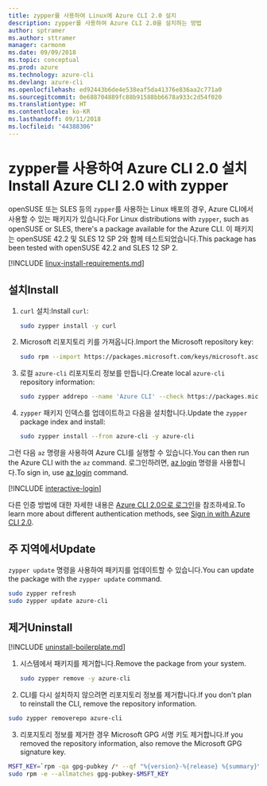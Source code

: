 ```yaml
---
title: zypper를 사용하여 Linux에 Azure CLI 2.0 설치
description: zypper를 사용하여 Azure CLI 2.0을 설치하는 방법
author: sptramer
ms.author: sttramer
manager: carmonm
ms.date: 09/09/2018
ms.topic: conceptual
ms.prod: azure
ms.technology: azure-cli
ms.devlang: azure-cli
ms.openlocfilehash: ed92443b6de4e538eaf5da41376e836aa2c771a0
ms.sourcegitcommit: 0e688704889fc88b91588bb6678a933c2d54f020
ms.translationtype: HT
ms.contentlocale: ko-KR
ms.lasthandoff: 09/11/2018
ms.locfileid: "44388306"
---
```

# <a name="install-azure-cli-20-with-zypper"></a><span data-ttu-id="fbbb1-103">zypper를 사용하여 Azure CLI 2.0 설치</span><span class="sxs-lookup"><span data-stu-id="fbbb1-103">Install Azure CLI 2.0 with zypper</span></span>

<span data-ttu-id="fbbb1-104">openSUSE 또는 SLES 등의 `zypper`를 사용하는 Linux 배포의 경우, Azure CLI에서 사용할 수 있는 패키지가 있습니다.</span><span class="sxs-lookup"><span data-stu-id="fbbb1-104">For Linux distributions with `zypper`, such as openSUSE or SLES, there's a package available for the Azure CLI.</span></span> <span data-ttu-id="fbbb1-105">이 패키지는 openSUSE 42.2 및 SLES 12 SP 2와 함께 테스트되었습니다.</span><span class="sxs-lookup"><span data-stu-id="fbbb1-105">This package has been tested with openSUSE 42.2 and SLES 12 SP 2.</span></span>

[!INCLUDE [linux-install-requirements.md](includes/linux-install-requirements.md)]

## <a name="install"></a><span data-ttu-id="fbbb1-106">설치</span><span class="sxs-lookup"><span data-stu-id="fbbb1-106">Install</span></span>

1. <span data-ttu-id="fbbb1-107">`curl` 설치:</span><span class="sxs-lookup"><span data-stu-id="fbbb1-107">Install `curl`:</span></span>

   ```bash
   sudo zypper install -y curl
   ```

2. <span data-ttu-id="fbbb1-108">Microsoft 리포지토리 키를 가져옵니다.</span><span class="sxs-lookup"><span data-stu-id="fbbb1-108">Import the Microsoft repository key:</span></span>

   ```bash
   sudo rpm --import https://packages.microsoft.com/keys/microsoft.asc
   ```

3. <span data-ttu-id="fbbb1-109">로컬 `azure-cli` 리포지토리 정보를 만듭니다.</span><span class="sxs-lookup"><span data-stu-id="fbbb1-109">Create local `azure-cli` repository information:</span></span>

   ```bash
   sudo zypper addrepo --name 'Azure CLI' --check https://packages.microsoft.com/yumrepos/azure-cli azure-cli
   ```

4. <span data-ttu-id="fbbb1-110">`zypper` 패키지 인덱스를 업데이트하고 다음을 설치합니다.</span><span class="sxs-lookup"><span data-stu-id="fbbb1-110">Update the `zypper` package index and install:</span></span>

   ```bash
   sudo zypper install --from azure-cli -y azure-cli
   ```

<span data-ttu-id="fbbb1-111">그런 다음 `az` 명령을 사용하여 Azure CLI를 실행할 수 있습니다.</span><span class="sxs-lookup"><span data-stu-id="fbbb1-111">You can then run the Azure CLI with the `az` command.</span></span> <span data-ttu-id="fbbb1-112">로그인하려면, [az login](/cli/azure/reference-index#az-login) 명령을 사용합니다.</span><span class="sxs-lookup"><span data-stu-id="fbbb1-112">To sign in, use [az login](/cli/azure/reference-index#az-login) command.</span></span>

[!INCLUDE [interactive-login](includes/interactive-login.md)]

<span data-ttu-id="fbbb1-113">다른 인증 방법에 대한 자세한 내용은 [Azure CLI 2.0으로 로그인](authenticate-azure-cli.md)을 참조하세요.</span><span class="sxs-lookup"><span data-stu-id="fbbb1-113">To learn more about different authentication methods, see [Sign in with Azure CLI 2.0](authenticate-azure-cli.md).</span></span>

## <a name="update"></a><span data-ttu-id="fbbb1-114">주 지역에서</span><span class="sxs-lookup"><span data-stu-id="fbbb1-114">Update</span></span>

<span data-ttu-id="fbbb1-115">`zypper update` 명령을 사용하여 패키지를 업데이트할 수 있습니다.</span><span class="sxs-lookup"><span data-stu-id="fbbb1-115">You can update the package with the `zypper update` command.</span></span>

```bash
sudo zypper refresh
sudo zypper update azure-cli
```

## <a name="uninstall"></a><span data-ttu-id="fbbb1-116">제거</span><span class="sxs-lookup"><span data-stu-id="fbbb1-116">Uninstall</span></span>

[!INCLUDE [uninstall-boilerplate.md](includes/uninstall-boilerplate.md)]

1. <span data-ttu-id="fbbb1-117">시스템에서 패키지를 제거합니다.</span><span class="sxs-lookup"><span data-stu-id="fbbb1-117">Remove the package from your system.</span></span>

    ```bash
    sudo zypper remove -y azure-cli
    ```

2. <span data-ttu-id="fbbb1-118">CLI를 다시 설치하지 않으려면 리포지토리 정보를 제거합니다.</span><span class="sxs-lookup"><span data-stu-id="fbbb1-118">If you don't plan to reinstall the CLI, remove the repository information.</span></span>

  ```bash
  sudo zypper removerepo azure-cli
  ```

3. <span data-ttu-id="fbbb1-119">리포지토리 정보를 제거한 경우 Microsoft GPG 서명 키도 제거합니다.</span><span class="sxs-lookup"><span data-stu-id="fbbb1-119">If you removed the repository information, also remove the Microsoft GPG signature key.</span></span>

  ```bash
  MSFT_KEY=`rpm -qa gpg-pubkey /* --qf "%{version}-%{release} %{summary}\n" | grep Microsoft | awk '{print $1}'`
  sudo rpm -e --allmatches gpg-pubkey-$MSFT_KEY
  ```